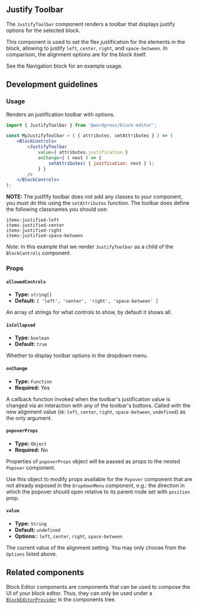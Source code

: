 ## Justify Toolbar

The `JustifyToolbar` component renders a toolbar that displays justify options for the selected block.

This component is used to set the flex justification for the elements in the block, allowing to justify `left`, `center`, `right`, and `space-between`. In comparison, the alignment options are for the block itself.

See the Navigation block for an example usage.

## Development guidelines

### Usage

Renders an justification toolbar with options.

```jsx
import { JustifyToolbar } from '@wordpress/block-editor';

const MyJustifyToolbar = ( { attributes, setAttributes } ) => (
	<BlockControls>
		<JustifyToolbar
			value={ attributes.justification }
			onChange={ ( next ) => {
				setAttributes( { justfication: next } );
			} }
		/>
	</BlockControls>
);
```

**NOTE:** The justfify toolbar does not add any classes to your component, you must do this using the `setAttributes` function. The toolbar does define the following classnames you should use:

	items-justified-left
	items-justified-center
	items-justified-right
	items-justified-space-between


_Note:_ In this example that we render `JustifyToolbar` as a child of the `BlockControls` component.


### Props

#### `allowedControls`
* **Type:** `string[]`
* **Default:** `[ 'left', 'center', 'right', 'space-between' ]`

An array of strings for what controls to show, by default it shows all.


#### `isCollapsed`
* **Type:** `boolean`
* **Default:** `true`

Whether to display toolbar options in the dropdown menu.


#### `onChange`
* **Type:** `Function`
* **Required:** Yes

A callback function invoked when the toolbar's justification value is changed via an interaction with any of the toolbar's buttons. Called with the new alignment value (ie: `left`, `center`, `right`, `space-between`, `undefined`) as the only argument.


#### `popoverProps`
* **Type:** `Object`
* **Required:** No

Properties of `popoverProps` object will be passed as props to the nested `Popover` component.

Use this object to modify props available for the `Popover` component that are not already exposed in the `DropdownMenu` component, e.g.: the direction in which the popover should open relative to its parent node set with `position` prop.

#### `value`
* **Type:** `String`
* **Default:** `undefined`
* **Options:**: `left`, `center`, `right`, `space-between`

The current value of the alignment setting. You may only choose from the `Options` listed above.

## Related components

Block Editor components are components that can be used to compose the UI of your block editor. Thus, they can only be used under a [`BlockEditorProvider`](https://github.com/WordPress/gutenberg/blob/HEAD/packages/block-editor/src/components/provider/README.md) in the components tree.

